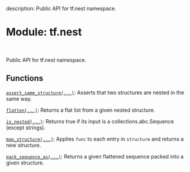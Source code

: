 description: Public API for tf.nest namespace.

<div itemscope itemtype="http://developers.google.com/ReferenceObject">
<meta itemprop="name" content="tf.nest" />
<meta itemprop="path" content="Stable" />
</div>

# Module: tf.nest

<!-- Insert buttons and diff -->

<table class="tfo-notebook-buttons tfo-api nocontent" align="left">

</table>



Public API for tf.nest namespace.



## Functions

[`assert_same_structure(...)`](../tf/nest/assert_same_structure.md): Asserts that two structures are nested in the same way.

[`flatten(...)`](../tf/nest/flatten.md): Returns a flat list from a given nested structure.

[`is_nested(...)`](../tf/nest/is_nested.md): Returns true if its input is a collections.abc.Sequence (except strings).

[`map_structure(...)`](../tf/nest/map_structure.md): Applies `func` to each entry in `structure` and returns a new structure.

[`pack_sequence_as(...)`](../tf/nest/pack_sequence_as.md): Returns a given flattened sequence packed into a given structure.


